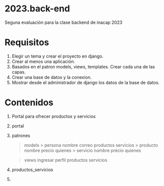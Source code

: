 # 2023.back-end
Seguna evaluación para la clase backend de inacap 2023

# Requisitos
1. Elegir un tema y crear el proyecto en django.
2. Crear al menos una aplicación.
3. Basados en el patron models, views, templates.
    Crear cada una de las capas.
4. Crear una base de datos y la conexion.
5. Mostrar desde el administrador de django los datos de la base de datos.

# Contenidos
1. Portal para ofrecer productos y servicios
2. portal
3. patrones
    > models
        > persona
            nombre
            correo
            productos 
            servicios 
        > producto
            nombre
            precio
            quienes
        > servicio
            nombre
            precio
            quienes

    > views
        ingresar
        perfil
        productos
        servicios

4. productos_servicios
5. 